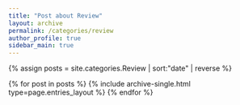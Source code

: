 ```yaml
---
title: "Post about Review"
layout: archive
permalink: /categories/review
author_profile: true
sidebar_main: true
---
```


{% assign posts = site.categories.Review | sort:"date" | reverse %}

{% for post in posts %}
  {% include archive-single.html type=page.entries_layout %}
{% endfor %}

